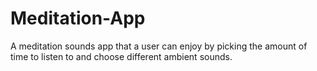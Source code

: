 # Meditation-App
A meditation sounds app that a user can enjoy by picking the amount of time to listen to and choose different ambient sounds.
